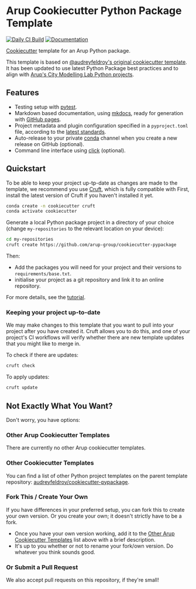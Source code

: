 # Arup Cookiecutter Python Package Template

[![Daily CI Build](https://github.com/arup-group/cookiecutter-pypackage/actions/workflows/daily-scheduled-ci.yml/badge.svg)](https://github.com/arup-group/cookiecutter-pypackage/actions/workflows/daily-scheduled-ci.yml)
[![Documentation](https://github.com/arup-group/cookiecutter-pypackage/actions/workflows/pages/pages-build-deployment/badge.svg?branch=gh-pages)](https://arup-group.github.io/cookiecutter-pypackage)

[Cookiecutter] template for an Arup Python package.

This template is based on [@audreyfeldroy's original cookiecutter template](https://github.com/audreyfeldroy/cookiecutter-pypackage).
It has been updated to use latest Python Package best practices and to align with [Arup's City Modelling Lab Python projects](https://github.com/search?q=topic%3Acml+org%3Aarup-group&type=repositories).
## Features

- Testing setup with [pytest].
- Markdown based documentation, using [mkdocs], ready for generation with [GitHub pages].
- Project metadata and plugin configuration specified in a `pyproject.toml` file, according to the [latest standards].
- Auto-release to your private [conda] channel when you create a new release on GitHub (optional).
- Command line interface using [click] (optional).

[Cookiecutter]: https://github.com/cookiecutter/cookiecutter
[pytest]: https://docs.pytest.org
[mkdocs]: https://pypi.org/project/mkdocs/
[GitHub pages]: https://pages.github.com
[conda]: https://anaconda.org
[click]: https://click.palletsprojects.com
[latest standards]: https://setuptools.pypa.io/en/latest/userguide/pyproject_config.html

## Quickstart

To be able to keep your project up-tp-date as changes are made to the template, we recommend you use [Cruft], which is fully compatible with
First, install the latest version of Cruft if you haven't installed it yet.

``` bash
conda create -n cookiecutter cruft
conda activate cookiecutter
```

Generate a local Python package project in a directory of your choice (change `my-repositories` to the relevant location on your device):

``` bash
cd my-repositories
cruft create https://github.com/arup-group/cookiecutter-pypackage
```

[cruft]: https://cruft.github.io/cruft/

Then:

- Add the packages you will need for your project and their versions to `requirements/base.txt`.
- initialise your project as a git repository and link it to an online repository.

For more details, see the [tutorial](https://arup-group.github.io/cookiecutter-pypackage/latest/tutorial).

### Keeping your project up-to-date

We may make changes to this template that you want to pull into your project after you have created it.
Cruft allows you to do this, and one of your project's CI workflows will verify whether there are new template updates that you might like to merge in.

To check if there are updates:
``` bash
cruft check
```

To apply updates:
``` bash
cruft update
```

## Not Exactly What You Want?

Don't worry, you have options:

### Other Arup Cookiecutter Templates

There are currently no other Arup cookiecutter templates.

### Other Cookiecutter Templates

You can find a list of other Python project templates on the parent template repository: [audreyfeldroy/cookiecutter-pypackage](https://github.com/audreyfeldroy/cookiecutter-pypackage).

### Fork This / Create Your Own

If you have differences in your preferred setup, you can fork this to create your own version.
Or you create your own; it doesn't strictly have to be a fork.

- Once you have your own version working, add it to the [Other Arup Cookiecutter Templates](#other-arup-cookiecutter-templates) list above with a brief description.
- It's up to you whether or not to rename your fork/own version. Do whatever you think sounds good.

### Or Submit a Pull Request

We also accept pull requests on this repository, if they're small!